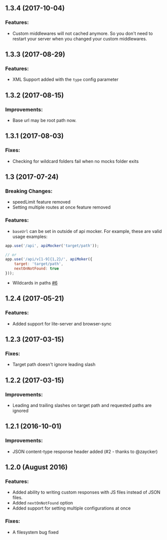 ## 1.3.4 (2017-10-04)

### Features:

- Custom middlewares will not cached anymore. So you don't need to restart your server when you changed your custom middlewares.

## 1.3.3 (2017-08-29)

### Features:

- XML Support added with the `type` config parameter

## 1.3.2 (2017-08-15)

### Improvements:

- Base url may be root path now.

## 1.3.1 (2017-08-03)

### Fixes:

- Checking for wildcard folders fail when no mocks folder exits

## 1.3 (2017-07-24)

### Breaking Changes:

- speedLimit feature removed
- Setting multiple routes at once feature removed

### Features:

- `baseUrl` can be set in outside of api mocker. For example, these are valid usage examples:

```js
app.use('/api', apiMocker('target/path'));

// or
app.use('/api/v[1-9]{1,2}/', apiMoker({
    target: 'target/path',
    nextOnNotFound: true
}));
```

- Wildcards in paths [#6](https://github.com/muratcorlu/connect-api-mocker/issues/6)

## 1.2.4 (2017-05-21)

### Features:

- Added support for lite-server and browser-sync

## 1.2.3 (2017-03-15)

### Fixes:

- Target path doesn't ignore leading slash

## 1.2.2 (2017-03-15)

### Improvements:

- Leading and trailing slashes on target path and requested paths are ignored

## 1.2.1 (2016-10-01)

### Improvements:

- JSON content-type response header added (#2 - thanks to @zaycker)

## 1.2.0 (August 2016)

### Features:

- Added ability to writing custom responses with JS files instead of JSON files.
- Added `nextOnNotFound` option
- Added support for setting multiple configurations at once

### Fixes:

- A filesystem bug fixed
